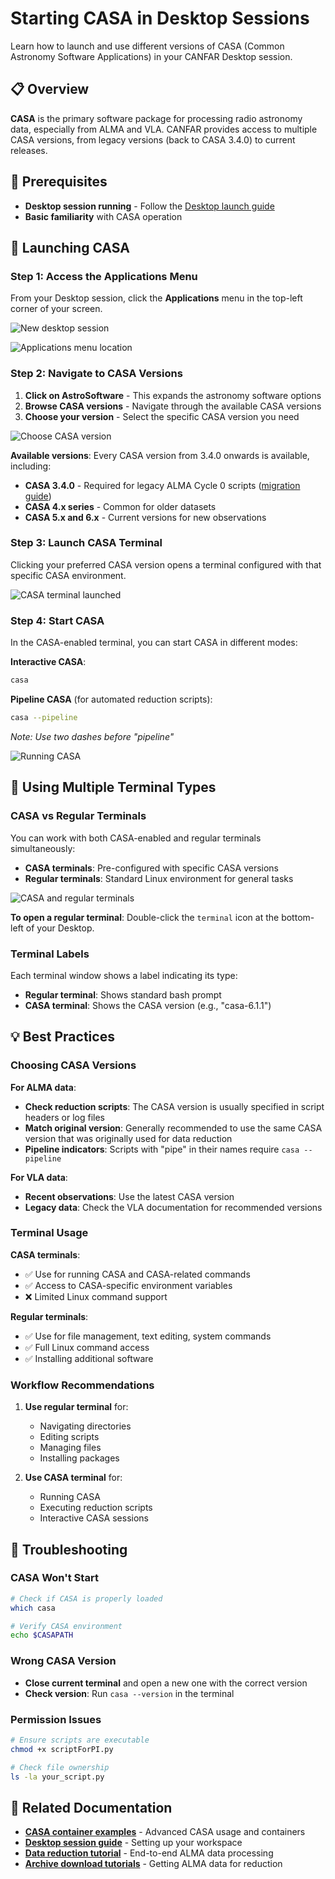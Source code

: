 # Starting CASA in Desktop Sessions

Learn how to launch and use different versions of CASA (Common Astronomy Software Applications) in your CANFAR Desktop session.

## 📋 Overview

**CASA** is the primary software package for processing radio astronomy data, especially from ALMA and VLA. CANFAR provides access to multiple CASA versions, from legacy versions (back to CASA 3.4.0) to current releases.

## 🎯 Prerequisites

- **Desktop session running** - Follow the [Desktop launch guide](../user-guide/launch-desktop.md)
- **Basic familiarity** with CASA operation

## 🚀 Launching CASA

### Step 1: Access the Applications Menu

From your Desktop session, click the **Applications** menu in the top-left corner of your screen.

![New desktop session](images/start_casa/1_new_desktop.png)

![Applications menu location](images/start_casa/2_applications_menu.png)

### Step 2: Navigate to CASA Versions

1. **Click on AstroSoftware** - This expands the astronomy software options
2. **Browse CASA versions** - Navigate through the available CASA versions
3. **Choose your version** - Select the specific CASA version you need

![Choose CASA version](images/start_casa/3_choose_casa.png)

**Available versions**: Every CASA version from 3.4.0 onwards is available, including:
- **CASA 3.4.0** - Required for legacy ALMA Cycle 0 scripts ([migration guide](https://casaguides.nrao.edu/index.php?title=Updating_a_script_to_work_with_CASA_4.2))
- **CASA 4.x series** - Common for older datasets
- **CASA 5.x and 6.x** - Current versions for new observations

### Step 3: Launch CASA Terminal

Clicking your preferred CASA version opens a terminal configured with that specific CASA environment.

![CASA terminal launched](images/start_casa/4_casa_launched.png)

### Step 4: Start CASA

In the CASA-enabled terminal, you can start CASA in different modes:

**Interactive CASA**:
```bash
casa
```

**Pipeline CASA** (for automated reduction scripts):
```bash
casa --pipeline
```
*Note: Use two dashes before "pipeline"*

![Running CASA](images/start_casa/5_run_casa.png)

## 🔧 Using Multiple Terminal Types

### CASA vs Regular Terminals

You can work with both CASA-enabled and regular terminals simultaneously:

- **CASA terminals**: Pre-configured with specific CASA versions
- **Regular terminals**: Standard Linux environment for general tasks

![CASA and regular terminals](images/start_casa/6_casa_and_terminal.png)

**To open a regular terminal**: Double-click the `terminal` icon at the bottom-left of your Desktop.

### Terminal Labels

Each terminal window shows a label indicating its type:
- **Regular terminal**: Shows standard bash prompt
- **CASA terminal**: Shows the CASA version (e.g., "casa-6.1.1")

## 💡 Best Practices

### Choosing CASA Versions

**For ALMA data**:
- **Check reduction scripts**: The CASA version is usually specified in script headers or log files
- **Match original version**: Generally recommended to use the same CASA version that was originally used for data reduction
- **Pipeline indicators**: Scripts with "pipe" in their names require `casa --pipeline`

**For VLA data**:
- **Recent observations**: Use the latest CASA version
- **Legacy data**: Check the VLA documentation for recommended versions

### Terminal Usage

**CASA terminals**:
- ✅ Use for running CASA and CASA-related commands
- ✅ Access to CASA-specific environment variables
- ❌ Limited Linux command support

**Regular terminals**:
- ✅ Use for file management, text editing, system commands
- ✅ Full Linux command access
- ✅ Installing additional software

### Workflow Recommendations

1. **Use regular terminal** for:
   - Navigating directories
   - Editing scripts
   - Managing files
   - Installing packages

2. **Use CASA terminal** for:
   - Running CASA
   - Executing reduction scripts
   - Interactive CASA sessions

## 🚨 Troubleshooting

### CASA Won't Start
```bash
# Check if CASA is properly loaded
which casa

# Verify CASA environment
echo $CASAPATH
```

### Wrong CASA Version
- **Close current terminal** and open a new one with the correct version
- **Check version**: Run `casa --version` in the terminal

### Permission Issues
```bash
# Ensure scripts are executable
chmod +x scriptForPI.py

# Check file ownership
ls -la your_script.py
```

## 🔗 Related Documentation

- **[CASA container examples](casa-containers.md)** - Advanced CASA usage and containers
- **[Desktop session guide](../user-guide/launch-desktop.md)** - Setting up your workspace
- **[Data reduction tutorial](typical-reduction.md)** - End-to-end ALMA data processing
- **[Archive download tutorials](archive-download.md)** - Getting ALMA data for reduction
